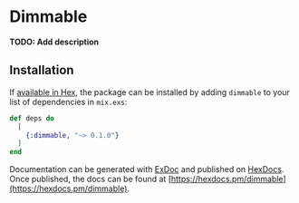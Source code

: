 # Dimmable

**TODO: Add description**

## Installation

If [available in Hex](https://hex.pm/docs/publish), the package can be installed
by adding `dimmable` to your list of dependencies in `mix.exs`:

```elixir
def deps do
  [
    {:dimmable, "~> 0.1.0"}
  ]
end
```

Documentation can be generated with [ExDoc](https://github.com/elixir-lang/ex_doc)
and published on [HexDocs](https://hexdocs.pm). Once published, the docs can
be found at [https://hexdocs.pm/dimmable](https://hexdocs.pm/dimmable).

